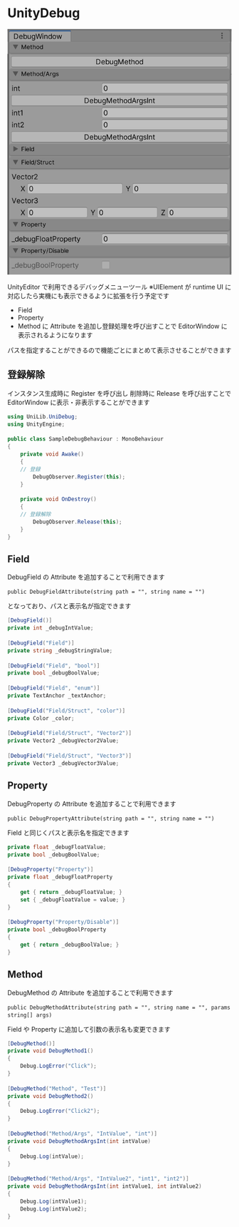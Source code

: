 # UnityDebug

![EditorWindow](https://github.com/yawaLib/ImageUploader/blob/master/UniDebug/Top.png)

UnityEditor で利用できるデバッグメニューツール
※UIElement が runtime UI に対応したら実機にも表示できるように拡張を行う予定です

* Field
* Property
* Method
に Attribute を追加し登録処理を呼び出すことで EditorWindow に表示されるようになります

パスを指定することができるので機能ごとにまとめて表示させることができます

## 登録解除

インスタンス生成時に Register を呼び出し 削除時に Release を呼び出すことで
EditorWindow に表示・非表示することができます

```cs
using UniLib.UniDebug;
using UnityEngine;

public class SampleDebugBehaviour : MonoBehaviour
{
	private void Awake()
	{
  	// 登録
		DebugObserver.Register(this);
	}

	private void OnDestroy()
	{
  	// 登録解除
		DebugObserver.Release(this);
	}
}
```

## Field
DebugField の Attribute を追加することで利用できます

`public DebugFieldAttribute(string path = "", string name = "")`

となっており、パスと表示名が指定できます

```cs
[DebugField()]
private int _debugIntValue;
		
[DebugField("Field")]
private string _debugStringValue;
		
[DebugField("Field", "bool")]
private bool _debugBoolValue;
		
[DebugField("Field", "enum")]
private TextAnchor _textAnchor;
		
[DebugField("Field/Struct", "color")]
private Color _color;
		
[DebugField("Field/Struct", "Vector2")]
private Vector2 _debugVector2Value;
		
[DebugField("Field/Struct", "Vector3")]
private Vector3 _debugVector3Value;
```

## Property
DebugProperty の Attribute を追加することで利用できます

`public DebugPropertyAttribute(string path = "", string name = "")`

Field と同じくパスと表示名を指定できます

```cs
private float _debugFloatValue;
private bool _debugBoolValue;

[DebugProperty("Property")]
private float _debugFloatProperty
{
	get { return _debugFloatValue; }
	set { _debugFloatValue = value; }
}
		
[DebugProperty("Property/Disable")]
private bool _debugBoolProperty
{
	get { return _debugBoolValue; }
}
```

## Method
DebugMethod の Attribute を追加することで利用できます

`public DebugMethodAttribute(string path = "", string name = "", params string[] args)`

Field や Property に追加して引数の表示名も変更できます

```cs
[DebugMethod()]
private void DebugMethod1()
{
	Debug.LogError("Click");
}

[DebugMethod("Method", "Test")]
private void DebugMethod2()
{
	Debug.LogError("Click2");
}
		
[DebugMethod("Method/Args", "IntValue", "int")]
private void DebugMethodArgsInt(int intValue)
{
	Debug.Log(intValue);
}
		
[DebugMethod("Method/Args", "IntValue2", "int1", "int2")]
private void DebugMethodArgsInt(int intValue1, int intValue2)
{
	Debug.Log(intValue1);
	Debug.Log(intValue2);
}
```
